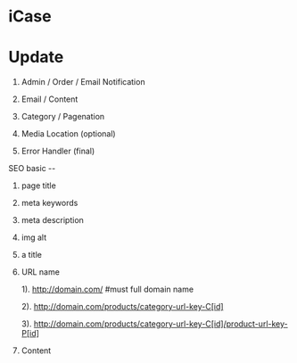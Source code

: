 iCase
========


Update
========

1. Admin / Order / Email Notification
2. Email / Content
3. Category / Pagenation

5. Media Location (optional)
4. Error Handler (final)

SEO basic --

1. page title
2. meta keywords
3. meta description
4. img alt
5. a title
6. URL name 

    1). http://domain.com/ #must full domain name

    2). http://domain.com/products/category-url-key-C[id]

    3). http://domain.com/products/category-url-key-C[id]/product-url-key-P[id]

7. Content









